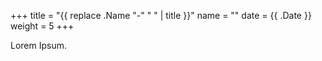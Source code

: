 +++
title = "{{ replace .Name "-" " " | title }}"
name = ""
date =  {{ .Date }}
weight = 5
+++

Lorem Ipsum.
